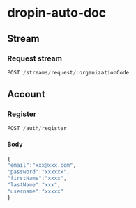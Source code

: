 # dropin-auto-doc

## Stream

### Request stream

```javascript
POST /streams/request/:organizationCode
```



## Account

### Register 

```javascript
POST /auth/register
```

#### Body
```javascript
{
"email":"xxx@xxx.com",
"password":"xxxxxx",
"firstName":"xxxx",
"lastName":"xxx",
"username":"xxxxx"
}
```
